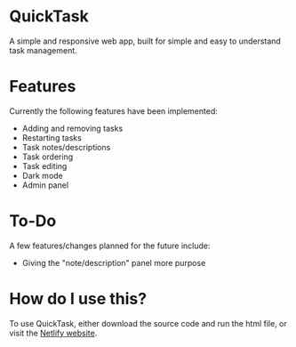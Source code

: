 # QuickTask
A simple and responsive web app, built for simple and easy to understand task management.

# Features
Currently the following features have been implemented:
- Adding and removing tasks
- Restarting tasks
- Task notes/descriptions
- Task ordering
- Task editing
- Dark mode
- Admin panel

# To-Do
A few features/changes planned for the future include:
- Giving the "note/description" panel more purpose

# How do I use this?
To use QuickTask, either download the source code and run the html file, or visit the [Netlify website](https://quicktask-favless.netlify.app/).
